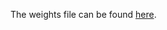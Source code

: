 The weights file can be found [here](https://drive.google.com/file/d/1ekqKNokLqjXI9PZeOwXdHgE0VsYm_whH/view?usp=sharing).

